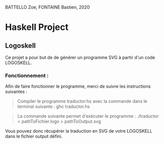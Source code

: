 BATTELLO Zoe, FONTAINE Bastien, 2020

# Haskell Project

## Logoskell 

Ce projet a pour but de de générer un programme SVG à partir d'un code LOGOSKELL.

### Fonctionnement :

Afin de faire fonctionner le programme, merci de suivre les instructions suivantes :

> Compiler le programme traductor.hs avec la commande dans le terminal suivante : 		ghc traductor.hs

> La commande suivante permet d'exécuter le programme : 		./traductor < pathToFichier.logo > pathToOutput.svg

Vous pouvez donc récupérer la traduction en SVG de votre LOGOSKELL dans le fichier output défini.

